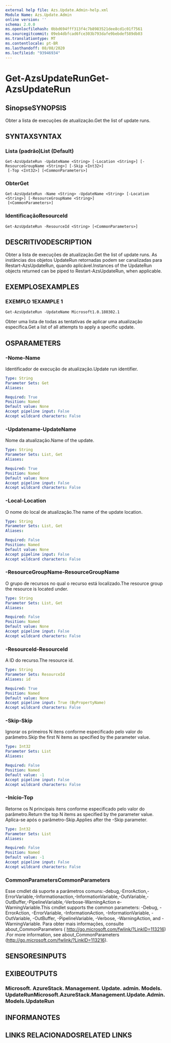 ```yaml
---
external help file: Azs.Update.Admin-help.xml
Module Name: Azs.Update.Admin
online version: ''
schema: 2.0.0
ms.openlocfilehash: 0bbd694fff313f4c7b8983521dee8cd1c01f7561
ms.sourcegitcommit: 09eb4dbfcad6fce303b793dafe9bebdef589db03
ms.translationtype: MT
ms.contentlocale: pt-BR
ms.lasthandoff: 08/08/2020
ms.locfileid: "93946934"
---
```

# <span data-ttu-id="654bb-101">Get-AzsUpdateRun</span><span class="sxs-lookup"><span data-stu-id="654bb-101">Get-AzsUpdateRun</span></span>

## <span data-ttu-id="654bb-102">Sinopse</span><span class="sxs-lookup"><span data-stu-id="654bb-102">SYNOPSIS</span></span>
<span data-ttu-id="654bb-103">Obter a lista de execuções de atualização.</span><span class="sxs-lookup"><span data-stu-id="654bb-103">Get the list of update runs.</span></span>

## <span data-ttu-id="654bb-104">SYNTAX</span><span class="sxs-lookup"><span data-stu-id="654bb-104">SYNTAX</span></span>

### <span data-ttu-id="654bb-105">Lista (padrão)</span><span class="sxs-lookup"><span data-stu-id="654bb-105">List (Default)</span></span>
```
Get-AzsUpdateRun -UpdateName <String> [-Location <String>] [-ResourceGroupName <String>] [-Skip <Int32>]
 [-Top <Int32>] [<CommonParameters>]
```

### <span data-ttu-id="654bb-106">Obter</span><span class="sxs-lookup"><span data-stu-id="654bb-106">Get</span></span>
```
Get-AzsUpdateRun -Name <String> -UpdateName <String> [-Location <String>] [-ResourceGroupName <String>]
 [<CommonParameters>]
```

### <span data-ttu-id="654bb-107">Identificação</span><span class="sxs-lookup"><span data-stu-id="654bb-107">ResourceId</span></span>
```
Get-AzsUpdateRun -ResourceId <String> [<CommonParameters>]
```

## <span data-ttu-id="654bb-108">DESCRITIVO</span><span class="sxs-lookup"><span data-stu-id="654bb-108">DESCRIPTION</span></span>
<span data-ttu-id="654bb-109">Obter a lista de execuções de atualização.</span><span class="sxs-lookup"><span data-stu-id="654bb-109">Get the list of update runs.</span></span> <span data-ttu-id="654bb-110">As instâncias dos objetos UpdateRun retornadas podem ser canalizadas para Restart-AzsUpdateRun, quando aplicável.</span><span class="sxs-lookup"><span data-stu-id="654bb-110">Instances of the UpdateRun objects returned can be piped to Restart-AzsUpdateRun, when applicable.</span></span>

## <span data-ttu-id="654bb-111">EXEMPLOS</span><span class="sxs-lookup"><span data-stu-id="654bb-111">EXAMPLES</span></span>

### <span data-ttu-id="654bb-112">EXEMPLO 1</span><span class="sxs-lookup"><span data-stu-id="654bb-112">EXAMPLE 1</span></span>
```
Get-AzsUpdateRun -UpdateName Microsoft1.0.180302.1
```

<span data-ttu-id="654bb-113">Obter uma lista de todas as tentativas de aplicar uma atualização específica.</span><span class="sxs-lookup"><span data-stu-id="654bb-113">Get a list of all attempts to apply a specific update.</span></span>

## <span data-ttu-id="654bb-114">OS</span><span class="sxs-lookup"><span data-stu-id="654bb-114">PARAMETERS</span></span>

### <span data-ttu-id="654bb-115">-Nome</span><span class="sxs-lookup"><span data-stu-id="654bb-115">-Name</span></span>
<span data-ttu-id="654bb-116">Identificador de execução de atualização.</span><span class="sxs-lookup"><span data-stu-id="654bb-116">Update run identifier.</span></span>

```yaml
Type: String
Parameter Sets: Get
Aliases:

Required: True
Position: Named
Default value: None
Accept pipeline input: False
Accept wildcard characters: False
```

### <span data-ttu-id="654bb-117">-Updatename</span><span class="sxs-lookup"><span data-stu-id="654bb-117">-UpdateName</span></span>
<span data-ttu-id="654bb-118">Nome da atualização.</span><span class="sxs-lookup"><span data-stu-id="654bb-118">Name of the update.</span></span>

```yaml
Type: String
Parameter Sets: List, Get
Aliases:

Required: True
Position: Named
Default value: None
Accept pipeline input: False
Accept wildcard characters: False
```

### <span data-ttu-id="654bb-119">-Local</span><span class="sxs-lookup"><span data-stu-id="654bb-119">-Location</span></span>
<span data-ttu-id="654bb-120">O nome do local de atualização.</span><span class="sxs-lookup"><span data-stu-id="654bb-120">The name of the update location.</span></span>

```yaml
Type: String
Parameter Sets: List, Get
Aliases:

Required: False
Position: Named
Default value: None
Accept pipeline input: False
Accept wildcard characters: False
```

### <span data-ttu-id="654bb-121">-ResourceGroupName</span><span class="sxs-lookup"><span data-stu-id="654bb-121">-ResourceGroupName</span></span>
<span data-ttu-id="654bb-122">O grupo de recursos no qual o recurso está localizado.</span><span class="sxs-lookup"><span data-stu-id="654bb-122">The resource group the resource is located under.</span></span>

```yaml
Type: String
Parameter Sets: List, Get
Aliases:

Required: False
Position: Named
Default value: None
Accept pipeline input: False
Accept wildcard characters: False
```

### <span data-ttu-id="654bb-123">-ResourceId</span><span class="sxs-lookup"><span data-stu-id="654bb-123">-ResourceId</span></span>
<span data-ttu-id="654bb-124">A ID do recurso.</span><span class="sxs-lookup"><span data-stu-id="654bb-124">The resource id.</span></span>

```yaml
Type: String
Parameter Sets: ResourceId
Aliases: id

Required: True
Position: Named
Default value: None
Accept pipeline input: True (ByPropertyName)
Accept wildcard characters: False
```

### <span data-ttu-id="654bb-125">-Skip</span><span class="sxs-lookup"><span data-stu-id="654bb-125">-Skip</span></span>
<span data-ttu-id="654bb-126">Ignorar os primeiros N itens conforme especificado pelo valor do parâmetro.</span><span class="sxs-lookup"><span data-stu-id="654bb-126">Skip the first N items as specified by the parameter value.</span></span>

```yaml
Type: Int32
Parameter Sets: List
Aliases:

Required: False
Position: Named
Default value: -1
Accept pipeline input: False
Accept wildcard characters: False
```

### <span data-ttu-id="654bb-127">-Início</span><span class="sxs-lookup"><span data-stu-id="654bb-127">-Top</span></span>
<span data-ttu-id="654bb-128">Retorne os N principais itens conforme especificado pelo valor do parâmetro.</span><span class="sxs-lookup"><span data-stu-id="654bb-128">Return the top N items as specified by the parameter value.</span></span>
<span data-ttu-id="654bb-129">Aplica-se após o parâmetro-Skip.</span><span class="sxs-lookup"><span data-stu-id="654bb-129">Applies after the -Skip parameter.</span></span>

```yaml
Type: Int32
Parameter Sets: List
Aliases:

Required: False
Position: Named
Default value: -1
Accept pipeline input: False
Accept wildcard characters: False
```

### <span data-ttu-id="654bb-130">CommonParameters</span><span class="sxs-lookup"><span data-stu-id="654bb-130">CommonParameters</span></span>
<span data-ttu-id="654bb-131">Esse cmdlet dá suporte a parâmetros comuns:-debug,-ErrorAction,-ErrorVariable,-Informationaction,-InformationVariable,-OutVariable,-OutBuffer,-PipelineVariable,-Verbose-WarningAction e-WarningVariable.</span><span class="sxs-lookup"><span data-stu-id="654bb-131">This cmdlet supports the common parameters: -Debug, -ErrorAction, -ErrorVariable, -InformationAction, -InformationVariable, -OutVariable, -OutBuffer, -PipelineVariable, -Verbose, -WarningAction, and -WarningVariable.</span></span> <span data-ttu-id="654bb-132">Para obter mais informações, consulte about_CommonParameters ( http://go.microsoft.com/fwlink/?LinkID=113216) .</span><span class="sxs-lookup"><span data-stu-id="654bb-132">For more information, see about_CommonParameters (http://go.microsoft.com/fwlink/?LinkID=113216).</span></span>

## <span data-ttu-id="654bb-133">SENSORES</span><span class="sxs-lookup"><span data-stu-id="654bb-133">INPUTS</span></span>

## <span data-ttu-id="654bb-134">EXIBE</span><span class="sxs-lookup"><span data-stu-id="654bb-134">OUTPUTS</span></span>

### <span data-ttu-id="654bb-135">Microsoft. AzureStack. Management. Update. admin. Models. UpdateRun</span><span class="sxs-lookup"><span data-stu-id="654bb-135">Microsoft.AzureStack.Management.Update.Admin.Models.UpdateRun</span></span>

## <span data-ttu-id="654bb-136">INFORMA</span><span class="sxs-lookup"><span data-stu-id="654bb-136">NOTES</span></span>

## <span data-ttu-id="654bb-137">LINKS RELACIONADOS</span><span class="sxs-lookup"><span data-stu-id="654bb-137">RELATED LINKS</span></span>
